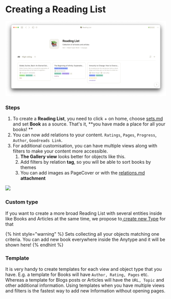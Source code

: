 # Creating a Reading List

![](<../.gitbook/assets/Screenshot 2021-11-09 at 18.54.53.png>)

### Steps

1. To create a **Reading List**, you need to click + on home, choose [sets.md](../fundamentals/sets.md "mention") and set **Book** as a source. That's it, **you have made a place for all your books! **
2. &#x20;You can now add relations to your content. `Ratings`, `Pages`, `Progress`, `Author`, `Goodreads Link`.
3. For additional customisation, you can have multiple views along with filters to make your content more accessible.&#x20;
   1. **The Gallery view** looks better for objects like this.
   2. Add filters by relation **tag**, so you will be able to sort books by themes
   3. You can add images as PageCover or with the [relations.md](../fundamentals/relations.md "mention") **attachment**&#x20;

![](<../.gitbook/assets/test (2).gif>)

### Custom type

If you want to create a more broad Reading List with several entities inside like Books and Articles at the same time, we propose to[ create new Type](https://doc.anytype.io/intro/fundamentals/type#creating-types) for that

{% hint style="warning" %}
Sets collecting all your objects matching one criteria. You can add new book everywhere inside the Anytype and it will be shown here!
{% endhint %}

### Template

It is very handy to create templates for each view and object type that you have. E.g. a template for Books will have `Author, Rating, Pages` etc. Whereas a template for Blogs posts or Articles will have the `URL, Topic` and other additional information. Using templates when you have multiple views and filters is the fastest way to add new Information without opening pages.
